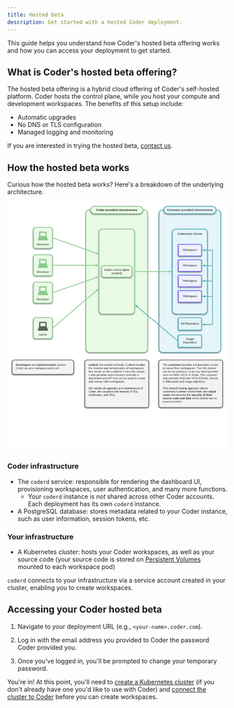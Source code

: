 ```yaml
---
title: Hosted beta
description: Get started with a hosted Coder deployment.
---
```


This guide helps you understand how Coder's hosted beta offering works and how
you can access your deployment to get started.

## What is Coder's hosted beta offering?

The hosted beta offering is a hybrid cloud offering of Coder's self-hosted
platform. Coder hosts the control plane, while you host your compute and
development workspaces. The benefits of this setup include:

- Automatic upgrades
- No DNS or TLS configuration
- Managed logging and monitoring

If you are interested in trying the hosted beta,
[contact us](https://coder.com/contact?note=I%20would%20like%20to%20try%20the%20hosted%20offer.%0A%0ANumber%20of%20developers%3A%0A%0AUse%20case%3A).

## How the hosted beta works

Curious how the hosted beta works? Here's a breakdown of the underlying
architecture.

![Hosted beta infrastructure](../../assets/guides/hosted-beta/infrastructure_diagram.png)

### Coder infrastructure

- The `coderd` service: responsible for rendering the dashboard UI, provisioning
  workspaces, user authentication, and many more functions.
  - Your `coderd` instance is _not_ shared across other Coder accounts. Each
    deployment has its own `coderd` instance.
- A PostgreSQL database: stores metadata related to your Coder instance, such as
  user information, session tokens, etc.

### Your infrastructure

- A Kubernetes cluster: hosts your Coder workspaces, as well as your source code
  (your source code is stored on
  [Persistent Volumes](https://kubernetes.io/docs/concepts/storage/persistent-volumes/)
  mounted to each workspace pod)

`coderd` connects to your infrastructure via a service account created in your
cluster, enabling you to create workspaces.

## Accessing your Coder hosted beta

1. Navigate to your deployment URL (e.g., `<your-name>.coder.com`).

1. Log in with the email address you provided to Coder the password Coder
   provided you.

1. Once you've logged in, you'll be prompted to change your temporary password.

You're in! At this point, you'll need to
[create a Kubernetes cluster](../../setup/kubernetes/index.md) (if you don't
already have one you'd like to use with Coder) and
[connect the cluster to Coder](../../admin/workspace-providers/deployment.md)
before you can create workspaces.
